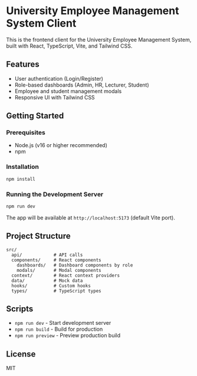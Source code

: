 # University Employee Management System Client

This is the frontend client for the University Employee Management System, built with React, TypeScript, Vite, and Tailwind CSS.

## Features
- User authentication (Login/Register)
- Role-based dashboards (Admin, HR, Lecturer, Student)
- Employee and student management modals
- Responsive UI with Tailwind CSS

## Getting Started

### Prerequisites
- Node.js (v16 or higher recommended)
- npm

### Installation
```bash
npm install
```

### Running the Development Server
```bash
npm run dev
```

The app will be available at `http://localhost:5173` (default Vite port).

## Project Structure
```
src/
  api/            # API calls
  components/     # React components
    dashboards/   # Dashboard components by role
    modals/       # Modal components
  context/        # React context providers
  data/           # Mock data
  hooks/          # Custom hooks
  types/          # TypeScript types
```

## Scripts
- `npm run dev` - Start development server
- `npm run build` - Build for production
- `npm run preview` - Preview production build

## License
MIT
